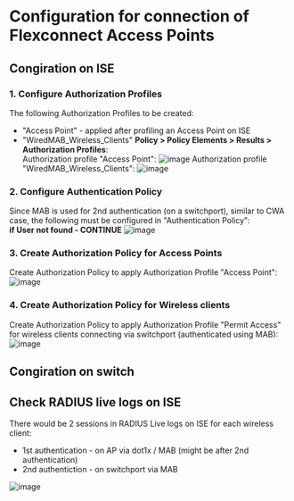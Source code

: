 # Configuration for connection of Flexconnect Access Points

## Congiration on ISE

### 1. Configure Authorization Profiles
The following Authorization Profiles to be created:
- "Access Point" - applied after profiling an Access Point on ISE
- "WiredMAB_Wireless_Clients"
**Policy > Policy Elements > Results > Authorization Profiles**:<br>
Authorization profile "Access Point":
![image](https://user-images.githubusercontent.com/60174786/177613838-e69e3a11-f58f-4644-9542-50a1e70ba228.png)
Authorization profile "WiredMAB_Wireless_Clients":
![image](https://user-images.githubusercontent.com/60174786/177616347-c108e0e4-4ce9-450b-992f-3db4e4a80295.png)


### 2. Configure Authentication Policy
Since MAB is used for 2nd authentication (on a switchport), similar to CWA case, the following must be configured in "Authentication Policy":<br>
**if User not found - CONTINUE**
![image](https://user-images.githubusercontent.com/60174786/177613298-9554ea3f-5e05-4724-9975-29f7385a8b21.png)

### 3. Create Authorization Policy for Access Points
Create Authorization Policy to apply Authorization Profile "Access Point":
![image](https://user-images.githubusercontent.com/60174786/177614108-9d81b872-3131-402a-82fe-242d402b6311.png)

### 4. Create Authorization Policy for Wireless clients
Create Authorization Policy to apply Authorization Profile "Permit Access" for wireless clients connecting via switchport (authenticated using MAB):
![image](https://user-images.githubusercontent.com/60174786/177615219-1e1a4bb2-cdbb-4292-89c4-9e7a3c212ec3.png)

## Congiration on switch


## Check RADIUS live logs on ISE
There would be 2 sessions in RADIUS Live logs on ISE for each wireless client:
- 1st authentication - on AP via dot1x / MAB (might be after 2nd authentication)
- 2nd authentiction - on switchport via MAB

![image](https://user-images.githubusercontent.com/60174786/177612944-25a5c3a8-ec9d-4ff9-9a83-9b3be5ef9bac.png)
